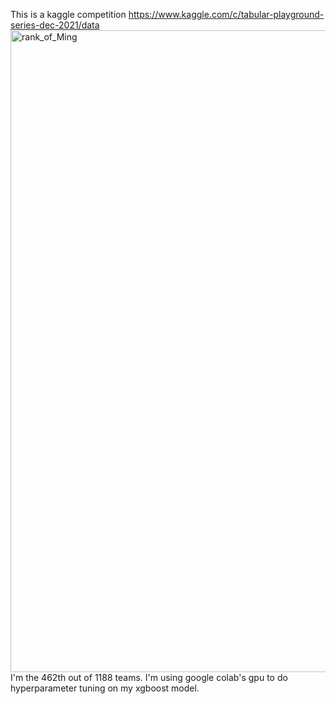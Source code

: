 This is a kaggle competition
https://www.kaggle.com/c/tabular-playground-series-dec-2021/data
<img width="1027" alt="rank_of_Ming" src="https://user-images.githubusercontent.com/56202303/148661299-7671558b-6626-4523-8f84-247c9f686337.png">
I'm the 462th out of 1188 teams. 
I'm using google colab's gpu to do hyperparameter tuning on my xgboost model.
